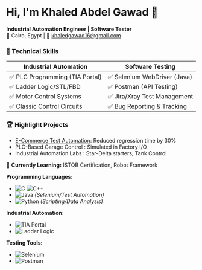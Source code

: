 # Hi, I'm Khaled Abdel Gawad 👋  
**Industrial Automation Engineer | Software Tester**  
📍 Cairo, Egypt | 📧 khaledgawad16@gmail.com  

### 🔧 Technical Skills  
| **Industrial Automation**       | **Software Testing**          |  
|---------------------------------|-------------------------------|  
| ✅ PLC Programming (TIA Portal) | ✅ Selenium WebDriver (Java)  |  
| ✅ Ladder Logic/STL/FBD         | ✅ Postman (API Testing)      |  
| ✅ Motor Control Systems        | ✅ Jira/Xray Test Management  |  
| ✅ Classic Control Circuits     | ✅ Bug Reporting & Tracking   |  

### 🏆 Highlight Projects  
- [E-Commerce Test Automation](https://github.com/Khaled-Gawad/GHR2_SWD6_G1_1.git): Reduced regression time by 30%  
- PLC-Based Garage Control : Simulated in Factory I/O  
- Industrial Automation Labs : Star-Delta starters, Tank Control  


📌 **Currently Learning:** ISTQB Certification, Robot Framework  


**Programming Languages:**  
- <img src="https://img.shields.io/badge/C-00599C?logo=c&logoColor=white" alt="C"> <img src="https://img.shields.io/badge/C++-00599C?logo=c%2B%2B&logoColor=white" alt="C++">  
- <img src="https://img.shields.io/badge/Java-007396?logo=java&logoColor=white" alt="Java"> *(Selenium/Test Automation)*  
- <img src="https://img.shields.io/badge/Python-3776AB?logo=python&logoColor=white" alt="Python"> *(Scripting/Data Analysis)*  

**Industrial Automation:**  
- <img src="https://img.shields.io/badge/TIA_Portal-0064B1?logo=siemens&logoColor=white" alt="TIA Portal">  
- <img src="https://img.shields.io/badge/Ladder_Logic-FF6600?logo=probot&logoColor=white" alt="Ladder Logic">  

**Testing Tools:**  
- <img src="https://img.shields.io/badge/Selenium-43B02A?logo=selenium&logoColor=white" alt="Selenium">  
- <img src="https://img.shields.io/badge/Postman-FF6C37?logo=postman&logoColor=white" alt="Postman">  
